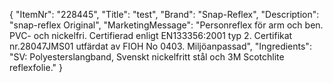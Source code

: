 {
  "ItemNr": "228445",
  "Title": "test",
  "Brand": "Snap-Reflex",
  "Description": "snap-reflex Original",
  "MarketingMessage": "Personreflex för arm och ben. PVC- och nickelfri. Certifierad enligt EN133356:2001 typ 2. Certifikat nr.28047JMS01 utfärdat av FIOH No 0403. Miljöanpassad",
  "Ingredients": "SV: Polyesterslangband, Svenskt nickelfritt stål och 3M Scotchlite reflexfolie."
}
